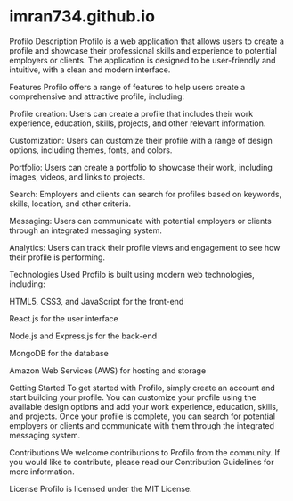# imran734.github.io

Profilo Description
Profilo is a web application that allows users to create a profile and showcase their professional skills and experience to potential employers or clients. The application is designed to be user-friendly and intuitive, with a clean and modern interface.

Features
Profilo offers a range of features to help users create a comprehensive and attractive profile, including:

Profile creation: Users can create a profile that includes their work experience, education, skills, projects, and other relevant information.

Customization: Users can customize their profile with a range of design options, including themes, fonts, and colors.

Portfolio: Users can create a portfolio to showcase their work, including images, videos, and links to projects.

Search: Employers and clients can search for profiles based on keywords, skills, location, and other criteria.

Messaging: Users can communicate with potential employers or clients through an integrated messaging system.

Analytics: Users can track their profile views and engagement to see how their profile is performing.

Technologies Used
Profilo is built using modern web technologies, including:

HTML5, CSS3, and JavaScript for the front-end

React.js for the user interface

Node.js and Express.js for the back-end

MongoDB for the database

Amazon Web Services (AWS) for hosting and storage

Getting Started
To get started with Profilo, simply create an account and start building your profile. You can customize your profile using the available design options and add your work experience, education, skills, and projects. Once your profile is complete, you can search for potential employers or clients and communicate with them through the integrated messaging system.

Contributions
We welcome contributions to Profilo from the community. If you would like to contribute, please read our Contribution Guidelines for more information.

License
Profilo is licensed under the MIT License.
